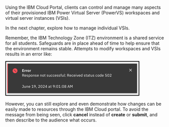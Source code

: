 Using the IBM Cloud Portal, clients can control and manage many aspects of their provisioned IBM Power Virtual Server (PowerVS) workspaces and virtual server instances (VSIs). 

In the next chapter, explore how to manage individual VSIs. 

Remember, the IBM Technology Zone (ITZ) environment is a shared service for all students. Safeguards are in place ahead of time to help ensure that the environment remains stable. Attempts to modify workspaces and VSIs results in an error like:

![](_attachments/ErrorMessage2.png)

However, you can still explore and even demonstrate how changes can be easily made to resources through the IBM Cloud portal. To avoid the message from being seen, click **cancel** instead of **create** or **submit**, and then describe to the audience what occurs.
